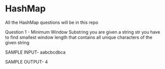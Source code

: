 # HashMap
All the HashMap questions will be in this repo

Question 1 - Minimum Window Substring
you are given a string str 
you have to find smallest window length that contains all unique characters of the given string

SAMPLE INPUT-
aabcbcdbca

SAMPLE OUTPUT-
4
